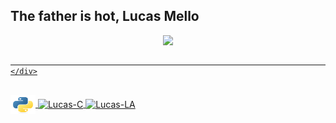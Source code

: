 ## The father is hot, Lucas Mello

<div align="center">
  <a href="https://github.com/euarouca>
  <img height="180em" src="https://github-readme-stats.vercel.app/api?username=euarouca&show_icons=true&theme=dracula&include_all_commits=true&count_private=true"/>
  <img height="180em" src="https://github-readme-stats.vercel.app/api/top-langs/?username=euarouca&layout=compact&langs_count=7&theme=dracula"/>
</div>
                                                                                                                                              
                                                                                                                                              </div>
<div style="display: inline_block"><br>
  <img align="center" alt="Lucas-Python" height="30" width="40" src="https://raw.githubusercontent.com/devicons/devicon/master/icons/python/python-original.svg">
  <img align="center" alt="Lucas-C" height="30" width="40" src="https://cdn.jsdelivr.net/gh/devicons/devicon/icons/c/c-original.svg">
  <img align="center" alt="Lucas-LA" height="30" width="40"src="https://cdn.jsdelivr.net/gh/devicons/devicon/icons/latex/latex-original.svg" /
</div>
